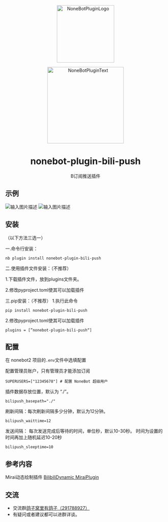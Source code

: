 <div align="center">
  <a href="https://v2.nonebot.dev/store"><img src="https://github.com/supergugugu/1.png" width="180" height="180" alt="NoneBotPluginLogo"></a>
  <br>
  <p><img src="https://github.com/2.png" width="240" alt="NoneBotPluginText"></p>
</div>

<div align="center">

# nonebot-plugin-bili-push
 B订阅推送插件 
</div>

## 示例

![输入图片描述](README_md_files/9cf89890-0952-11ee-8733-25d9c7397331.jpeg?v=1&type=image)
![输入图片描述](README_md_files/7fd7ee50-0952-11ee-8733-25d9c7397331.jpeg?v=1&type=image)


## 安装
（以下方法三选一）

一.命令行安装：

    nb plugin install nonebot-plugin-bili-push
 二.使用插件文件安装：（不推荐） 
 
1.下载插件文件，放到plugins文件夹。

2.修改pyproject.toml使其可以加载插件

三.pip安装：（不推荐）
1.执行此命令

    pip install nonebot-plugin-bili-push
2.修改pyproject.toml使其可以加载插件

    plugins = [”nonebot-plugin-bili-push“]
 
## 配置
在 nonebot2 项目的`.env`文件中选填配置

配置管理员账户，只有管理员才能添加订阅

    SUPERUSERS=["12345678"] # 配置 NoneBot 超级用户
插件数据存放位置，默认为 “./”。

    bilipush_basepath="./"

刷新间隔：每次刷新间隔多少分钟，默认为12分钟。

    bilipush_waittime=12

发送间隔： 每次发送完成后等待的时间，单位秒，默认10-30秒。
时间为设置的时间再加上随机延迟10-20秒

    bilipush_sleeptime=10

## 参考内容
Mirai动态绘制插件 [BilibiliDynamic MiraiPlugin](https://github.com/Colter23/bilibili-dynamic-mirai-plugin)

## 交流
-   交流群[鸽子窝里有鸽子（291788927）](https://qm.qq.com/cgi-bin/qm/qr?k=QhOk7Z2jaXBOnAFfRafEy9g5WoiETQhy&jump_from=webapi&authKey=fCvx/auG+QynlI8bcFNs4Csr2soR8UjzuwLqrDN9F8LDwJrwePKoe89psqpozg/m)
-   有疑问或者建议都可以进群详谈。
